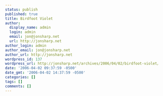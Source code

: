 ```yaml
---
status: publish
published: true
title: Birdfoot Violet
author:
  display_name: admin
  login: admin
  email: jon@jonsharp.net
  url: http://jonsharp.net
author_login: admin
author_email: jon@jonsharp.net
author_url: http://jonsharp.net
wordpress_id: 137
wordpress_url: http://jonsharp.net/archives/2006/04/02/birdfoot-violet/
date: '2006-04-02 09:37:59 -0500'
date_gmt: '2006-04-02 14:37:59 -0500'
categories: []
tags: []
comments: []
---
```


